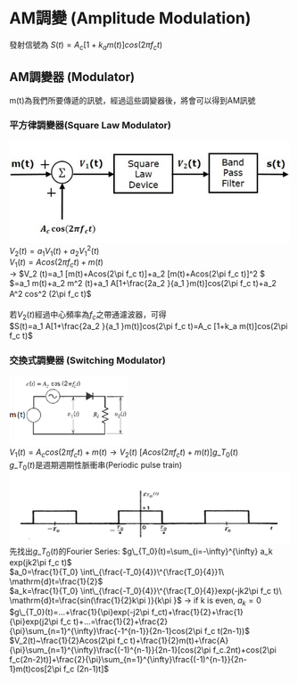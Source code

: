 # AM調變 (Amplitude Modulation)
發射信號為 $S(t)=A_c [1+k_a m(t)]cos(2\pi f_c t)$

## AM調變器 (Modulator)
m(t)為我們所要傳遞的訊號，經過這些調變器後，將會可以得到AM訊號
### 平方律調變器(Square Law Modulator) </br>
![square_modulator](https://github.com/ChenBlue/Communication-System-Note/blob/master/AM/square_modulator.jpg) </br>
$V_2 (t)=a_1 V_1 (t)+a_2 V_1 ^2 (t)$ </br>
$V_1 (t)=Acos(2\pi f_c t)+m(t)$ </br>
→ $V_2 (t)=a_1 [m(t)+Acos(2\pi f_c t)]+a_2 [m(t)+Acos(2\pi f_c t)]^2 $ </br>
$=a_1 m(t)+a_2 m^2 (t)+a_1 A[1+\frac{2a_2 }{a_1 }m(t)]cos(2\pi f_c t)+a_2 A^2 cos^2 (2\pi f_c t)$　</br>
</br>
若$V_2 (t)$經過中心頻率為$f_c$之帶通濾波器，可得 </br>
$S(t)=a_1 A[1+\frac{2a_2 }{a_1 }m(t)]cos(2\pi f_c t)=A_c [1+k_a m(t)]cos(2\pi f_c t)$

### 交換式調變器 (Switching Modulator)
![swithcing_modulator](https://github.com/ChenBlue/Communication-System-Note/blob/master/AM/switching-modulator.png) </br>
$V_1 (t)=A_c cos(2\pi f_c t)+m(t) → V_2(t)~[Acos(2\pi f_c t)+m(t)]g\_{T_0} (t)$ </br>
$g\_{T_0} (t)$是週期週期性脈衝串(Periodic pulse train) </br>
![swithcing_modulator](https://github.com/ChenBlue/Communication-System-Note/blob/master/AM/periodic_pulse_train.jpg) </br>
先找出$g\_{T_0}(t)$的Fourier Series: $g\_{T_0}(t)=\sum_{i=-\infty}^{\infty} a_k exp(jk2\pi f_c t)$ </br>
$a_0=\frac{1}{T_0}  \int\_{\frac{-T_0}{4}}\^{\frac{T_0}{4}}1\ \mathrm{d}t=\frac{1}{2}$</br>
$a_k=\frac{1}{T_0}  \int\_{\frac{-T_0}{4}}\^{\frac{T_0}{4}}exp(-jk2\pi f_c t)\ \mathrm{d}t=\frac{sin(\frac{1}{2}k\pi )}{k\pi }$ → if k is even, $a_k=0$ </br>
$g\_{T_0}(t)=...+\frac{1}{\pi}exp(-j2\pi f_ct)+\frac{1}{2}+\frac{1}{\pi}exp(j2\pi f_c t)+...=\frac{1}{2}+\frac{2}{\pi}\sum_{n=1}^{\infty}\frac{-1^{n-1}}{2n-1}cos(2\pi f_c t(2n-1))$
$V_2(t)~\frac{1}{2}Acos(2\pi f_c t)+\frac{1}{2}m(t)+\frac{A}{\pi}\sum_{n=1}^{\infty}\frac{(-1)^{n-1}}{2n-1}[cos(2\pi f_c.2nt)+cos(2\pi f_c(2n-2)t)]+\frac{2}{\pi}\sum_{n=1}^{\infty}\frac{(-1)^{n-1}}{2n-1}m(t)cos[2\pi f_c (2n-1)t]$

